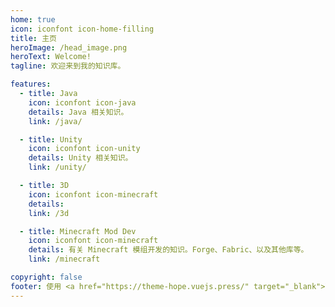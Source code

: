 ```yaml
---
home: true
icon: iconfont icon-home-filling
title: 主页
heroImage: /head_image.png
heroText: Welcome!
tagline: 欢迎来到我的知识库。

features:
  - title: Java
    icon: iconfont icon-java
    details: Java 相关知识。
    link: /java/

  - title: Unity
    icon: iconfont icon-unity
    details: Unity 相关知识。
    link: /unity/

  - title: 3D
    icon: iconfont icon-minecraft
    details: 
    link: /3d

  - title: Minecraft Mod Dev
    icon: iconfont icon-minecraft
    details: 有关 Minecraft 模组开发的知识。Forge、Fabric、以及其他库等。
    link: /minecraft

copyright: false
footer: 使用 <a href="https://theme-hope.vuejs.press/" target="_blank">VuePress Theme Hope</a> 主题 | MIT 协议, 版权所有 © 2019-present Mr.Hope
---
```

